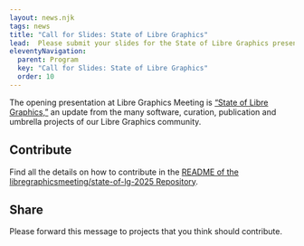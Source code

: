 ```yaml
---
layout: news.njk
tags: news
title: "Call for Slides: State of Libre Graphics"
lead:  Please submit your slides for the State of Libre Graphics presentation!
eleventyNavigation:
  parent: Program
  key: "Call for Slides: State of Libre Graphics"
  order: 10
---
```


The opening presentation at Libre Graphics Meeting is [“State of Libre Graphics,”]({{rootPath}}/program/state_of_libre_graphics/)
an update from the many software, curation, publication and umbrella projects
of our Libre Graphics community.

## Contribute

Find all the details on how to contribute in the [README of the libregraphicsmeeting/state-of-lg-2025 Repository](https://github.com/libregraphicsmeeting/state-of-lg-2025).

## Share

Please forward this message to projects that you think should contribute.
